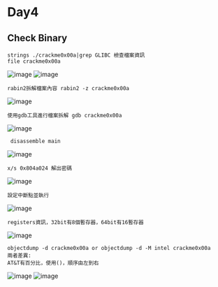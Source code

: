 Day4
===
Check Binary
---
    strings ./crackme0x00a|grep GLIBC 檢查檔案資訊
    file crackme0x00a
![image](https://github.com/user-attachments/assets/94504db6-4f69-4356-a535-a9b9e08ee260)
![image](https://github.com/user-attachments/assets/0a47ab25-48c6-4f9c-a951-22e531be0862)

    rabin2拆解檔案內容 rabin2 -z crackme0x00a
![image](https://github.com/user-attachments/assets/916d8ce6-d3c0-4e8e-8677-c093d7a7b13a)

    使用gdb工具進行檔案拆解 gdb crackme0x00a
    
![image](https://github.com/user-attachments/assets/e19147fb-edb6-4dec-8618-0ab95d0bd773)

     disassemble main 
![image](https://github.com/user-attachments/assets/6a4893d2-828a-41ad-bf84-eb122e066542)

    x/s 0x804a024 解出密碼
![image](https://github.com/user-attachments/assets/651b701a-1e4b-490b-8440-666eca76768e)

    設定中斷點並執行
![image](https://github.com/user-attachments/assets/5b9cb403-1d59-4817-bbb5-f39dda6272e2)

    registers資訊，32bit有8個暫存器，64bit有16暫存器
![image](https://github.com/user-attachments/assets/25a6c5f9-d9aa-4564-a819-f83e5d8d7392)

    objectdump -d crackme0x00a or objectdump -d -M intel crackme0x00a
    兩者差異:
    AT&T有百分比，使用()，順序由左到右
![image](https://github.com/user-attachments/assets/7889f175-578d-4f6e-8bee-d13f7a59deb6)
![image](https://github.com/user-attachments/assets/ecc9b364-02c4-46cc-91cb-65ad5679a68e)

